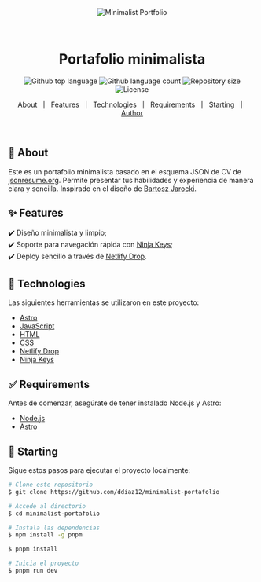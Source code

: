 <div align="center" id="top"> 
  <img src="./.github/app.gif" alt="Minimalist Portfolio" />

  &#xa0;

  <!-- <a href="https://minimalistportafolio.netlify.app">Demo</a> -->
</div>

<h1 align="center">Portafolio minimalista</h1>

<p align="center">
  <img alt="Github top language" src="https://img.shields.io/github/languages/top/ddiaz12/minimalist-portafolio?color=56BEB8">
  <img alt="Github language count" src="https://img.shields.io/github/languages/count/ddiaz12/minimalist-portafolio?color=56BEB8">
  <img alt="Repository size" src="https://img.shields.io/github/repo-size/ddiaz12/minimalist-portafolio?color=56BEB8">
  <img alt="License" src="https://img.shields.io/github/license/ddiaz12/minimalist-portafolio?color=56BEB8">
</p>

<p align="center">
  <a href="#dart-about">About</a> &#xa0; | &#xa0; 
  <a href="#sparkles-features">Features</a> &#xa0; | &#xa0;
  <a href="#rocket-technologies">Technologies</a> &#xa0; | &#xa0;
  <a href="#white_check_mark-requirements">Requirements</a> &#xa0; | &#xa0;
  <a href="#checkered_flag-starting">Starting</a> &#xa0; | &#xa0;
  <a href="https://github.com/ddiaz12" target="_blank">Author</a>
</p>

<br>

## :dart: About ##

Este es un portafolio minimalista basado en el esquema JSON de CV de [jsonresume.org](https://jsonresume.org/schema). Permite presentar tus habilidades y experiencia de manera clara y sencilla. Inspirado en el diseño de [Bartosz Jarocki](https://github.com/BartoszJarocki/cv).

## :sparkles: Features ##

:heavy_check_mark: Diseño minimalista y limpio;\
:heavy_check_mark: Soporte para navegación rápida con [Ninja Keys](https://www.ninja-keys.com/);\
:heavy_check_mark: Deploy sencillo a través de [Netlify Drop](https://www.netlify.com/products/drop/).

## :rocket: Technologies ##

Las siguientes herramientas se utilizaron en este proyecto:

- [Astro](https://astro.build/)
- [JavaScript](https://developer.mozilla.org/es/docs/Web/JavaScript)
- [HTML](https://developer.mozilla.org/es/docs/Web/HTML)
- [CSS](https://developer.mozilla.org/es/docs/Web/CSS)
- [Netlify Drop](https://app.netlify.com/drop)
- [Ninja Keys](https://github.com/ssleptsov/ninja-keys)

## :white_check_mark: Requirements ##

Antes de comenzar, asegúrate de tener instalado Node.js y Astro:

- [Node.js](https://nodejs.org/)
- [Astro](https://astro.build/)

## :checkered_flag: Starting ##

Sigue estos pasos para ejecutar el proyecto localmente:

```bash
# Clone este repositorio
$ git clone https://github.com/ddiaz12/minimalist-portafolio

# Accede al directorio
$ cd minimalist-portafolio

# Instala las dependencias
$ npm install -g pnpm

$ pnpm install

# Inicia el proyecto
$ pnpm run dev
